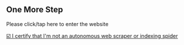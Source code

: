 <!-- <html><meta http-equiv="refresh" content="0.1;url=/home" /></html> -->

## One More Step
Please click/tap here to enter the website

[☑️ I certify that I'm not an autonomous web scraper or indexing spider](/home)
